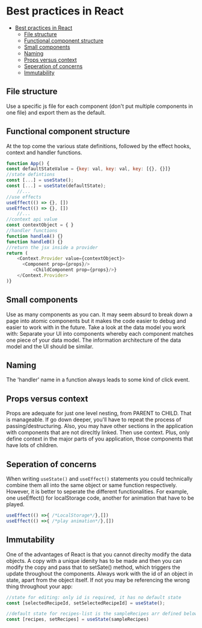 # Best practices in React
- [Best practices in React](#best-practices-in-react)
  - [File structure](#file-structure)
  - [Functional component structure](#functional-component-structure)
  - [Small components](#small-components)
  - [Naming](#naming)
  - [Props versus context](#props-versus-context)
  - [Seperation of concerns](#seperation-of-concerns)
  - [Immutability](#immutability)
## File structure
Use a specific js file for each component (don't put multiple components in one file) and export them as the default. 

## Functional component structure
At the top come the various state definitions, followed by the effect hooks, context and handler functions.
```js
function App() {
const defaultStateValue = {key: val, key: val, key: [{}, {}]}
//state defintions
const [...] = useState();
const [...] = useState(defaultState);
	//...
//use effects
useEffect(() => {}, [])
useEffect(() => {}, [])
	//...
//context api value
const contextObject = { }
//handler functions
function handleA() {}
function handleB() {}
//return the jsx inside a provider
return (
    <Context.Provider value={contextObject}>
      <Component prop={props}/>
	      <ChildComponent prop={props}/>}
    </Context.Provider>
)}
```
## Small components
Use as many components as you can. It may seem absurd to break down a page into atomic components but it makes the code easier to debug and easier to work with in the future. Take a look at the data model you work with: Separate your UI into components whereby each component matches one piece of your data model. The information architecture of the data model and the UI should be similar.

## Naming
The 'handler' name in a function always leads to some kind of click event.

## Props versus context
Props are adequate for just one level nesting, from PARENT to CHILD. That is manageable. If go down deeper, you'll have to repeat the process of passing/destructuring. Also, you may have other sections in the application with components that are not direcltly linked. Then use context. Plus, only define context in the major parts of you application, those components that have lots of children.

## Seperation of concerns
When writing `useState()` and `useEffect()` statements you could technically combine them all into the same object or same function respectively. However, it is better to seperate the different functionalities. For example, one useEffect() for localStorage code, another for animation that have to be played.
```js
useEffect(() =>{ /*LocalStorage*/},[])
useEffect(() =>{ /*play animation*/},[])
```

## Immutability
One of the advantages of React is that you cannot direclty modify the data objects. A copy with a unique idenity has to be made and then you can modify the copy and pass that to setSate() method, which triggers the update throughout the components. Always work with the id of an object in state, apart from the object itself. If not you may be referencing the wrong thing throughout your app:
```js
//state for editing: only id is required, it has no default state
const [selectedRecipeId, setSelectedRecipeId] = useState();

//default state for recipes-list is the sampleRecipes arr defined below
const [recipes, setRecipes] = useState(sampleRecipes) 
```